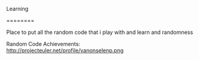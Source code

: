 Learning

========

Place to put all the random code that i play with and learn and randomness

Random Code Achievements:
http://projecteuler.net/profile/vanonselenp.png

